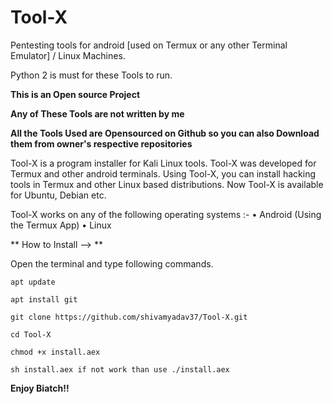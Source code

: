 # Tool-X
Pentesting tools for android [used on Termux or any other Terminal Emulator] /  Linux Machines.

Python 2 is must for these Tools to run.



**This is an Open source Project**


**Any of These Tools are not written by me**


**All the Tools Used are Opensourced on Github so you can also Download them from owner's respective repositories**


Tool-X is a program installer for Kali Linux tools. Tool-X was developed for Termux and other android terminals. Using Tool-X, you can install hacking tools in Termux and other Linux based distributions. Now Tool-X is available for Ubuntu, Debian etc.


Tool-X works on any of the following operating systems :-
• Android (Using the Termux App)
• Linux 



** How to Install --> **

Open the terminal and type following commands.

    apt update

    apt install git

    git clone https://github.com/shivamyadav37/Tool-X.git

    cd Tool-X

    chmod +x install.aex

    sh install.aex if not work than use ./install.aex


**Enjoy Biatch!!**
